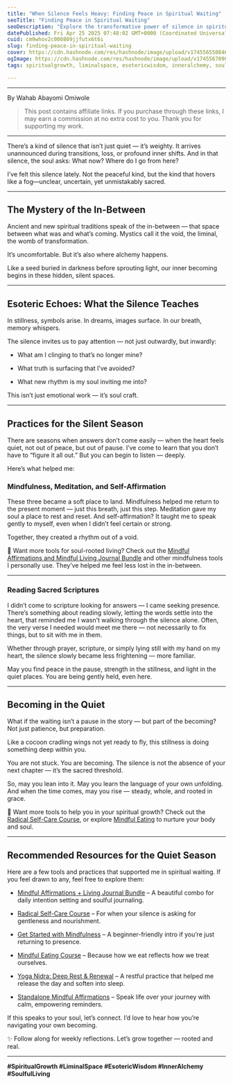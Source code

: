 ```yaml
---
title: "When Silence Feels Heavy: Finding Peace in Spiritual Waiting"
seoTitle: "Finding Peace in Spiritual Waiting"
seoDescription: "Explore the transformative power of silence in spiritual waiting and discover practices for peace and growth during life's in-between moments"
datePublished: Fri Apr 25 2025 07:48:02 GMT+0000 (Coordinated Universal Time)
cuid: cm9whov2c000809jjfutx6t6i
slug: finding-peace-in-spiritual-waiting
cover: https://cdn.hashnode.com/res/hashnode/image/upload/v1745565508469/0c129174-0eff-4193-af58-c3a1a8832904.png
ogImage: https://cdn.hashnode.com/res/hashnode/image/upload/v1745567090611/668cc849-b546-42fe-a341-dc456d66128a.png
tags: spiritualgrowth, liminalspace, esotericwisdom, inneralchemy, soulfulliving

---
```


---

By Wahab Abayomi Omiwole

> This post contains affiliate links. If you purchase through these links, I may earn a commission at no extra cost to you. Thank you for supporting my work.

---

There’s a kind of silence that isn’t just quiet — it’s weighty. It arrives unannounced during transitions, loss, or profound inner shifts. And in that silence, the soul asks: What now? Where do I go from here?

I’ve felt this silence lately. Not the peaceful kind, but the kind that hovers like a fog—unclear, uncertain, yet unmistakably sacred.

---

## The Mystery of the In-Between

Ancient and new spiritual traditions speak of the in-between — that space between what was and what’s coming. Mystics call it the void, the liminal, the womb of transformation.

It’s uncomfortable. But it’s also where alchemy happens.

Like a seed buried in darkness before sprouting light, our inner becoming begins in these hidden, silent spaces.

---

## Esoteric Echoes: What the Silence Teaches

In stillness, symbols arise. In dreams, images surface. In our breath, memory whispers.

The silence invites us to pay attention — not just outwardly, but inwardly:

* What am I clinging to that’s no longer mine?
    
* What truth is surfacing that I’ve avoided?
    
* What new rhythm is my soul inviting me into?
    

This isn’t just emotional work — it’s soul craft.

---

## Practices for the Silent Season

There are seasons when answers don’t come easily — when the heart feels quiet, not out of peace, but out of pause. I’ve come to learn that you don’t have to “figure it all out.” But you can begin to listen — deeply.

Here’s what helped me:

### Mindfulness, Meditation, and Self-Affirmation

These three became a soft place to land. Mindfulness helped me return to the present moment — just this breath, just this step. Meditation gave my soul a place to rest and reset. And self-affirmation? It taught me to speak gently to myself, even when I didn’t feel certain or strong.

Together, they created a rhythm out of a void.

💫 Want more tools for soul-rooted living? Check out the [Mindful Affirmations and Mindful Living Journal Bundle](https://shop.mindful.org/products/mindful-affirmations-and-mindful-living-journal-bundle?_pos=1&_sid=b2805122f&_ss=r&sca_ref=8639069.LVjcuQCiVP) and other mindfulness tools I personally use. They’ve helped me feel less lost in the in-between.

---

### Reading Sacred Scriptures

I didn’t come to scripture looking for answers — I came seeking presence. There’s something about reading slowly, letting the words settle into the heart, that reminded me I wasn’t walking through the silence alone. Often, the very verse I needed would meet me there — not necessarily to fix things, but to sit with me in them.

Whether through prayer, scripture, or simply lying still with my hand on my heart, the silence slowly became less frightening — more familiar.

May you find peace in the pause, strength in the stillness, and light in the quiet places. You are being gently held, even here.

---

## Becoming in the Quiet

What if the waiting isn’t a pause in the story — but part of the becoming? Not just patience, but preparation.

Like a cocoon cradling wings not yet ready to fly, this stillness is doing something deep within you.

You are not stuck. You are becoming. The silence is not the absence of your next chapter — it’s the sacred threshold.

So, may you lean into it. May you learn the language of your own unfolding. And when the time comes, may you rise — steady, whole, and rooted in grace.

💫 Want more tools to help you in your spiritual growth? Check out the [Radical Self-Care Course](https://shop.mindful.org/products/radical-self-care-course?sca_ref=8639069.LVjcuQCiVP), or explore [Mindful Eating](https://shop.mindful.org/products/mindful-eating-course?sca_ref=8639069.LVjcuQCiVP) to nurture your body and soul.

---

## Recommended Resources for the Quiet Season

Here are a few tools and practices that supported me in spiritual waiting. If you feel drawn to any, feel free to explore them:

* [Mindful Affirmations + Living Journal Bundle](https://shop.mindful.org/products/mindful-affirmations-and-mindful-living-journal-bundle?_pos=1&_sid=b2805122f&_ss=r&sca_ref=8639069.LVjcuQCiVP) – A beautiful combo for daily intention setting and soulful journaling.
    
* [Radical Self-Care Course](https://shop.mindful.org/products/radical-self-care-course?sca_ref=8639069.LVjcuQCiVP) – For when your silence is asking for gentleness and nourishment.
    
* [Get Started with Mindfulness](https://shop.mindful.org/products/get-started-with-mindfulness-1?sca_ref=8639069.LVjcuQCiVP) – A beginner-friendly intro if you’re just returning to presence.
    
* [Mindful Eating Course](https://shop.mindful.org/products/mindful-eating-course?sca_ref=8639069.LVjcuQCiVP) – Because how we eat reflects how we treat ourselves.
    
* [Yoga Nidra: Deep Rest & Renewal](https://shop.mindful.org/products/yoga-nidra-deep-rest-and-renewal?sca_ref=8639069.LVjcuQCiVP) – A restful practice that helped me release the day and soften into sleep.
    
* [Standalone Mindful Affirmations](https://shop.mindful.org/products/mindful-affirmations?sca_ref=8639069.LVjcuQCiVP) – Speak life over your journey with calm, empowering reminders.
    

If this speaks to your soul, let’s connect. I’d love to hear how you’re navigating your own becoming.

✨ Follow along for weekly reflections. Let’s grow together — rooted and real.

---

**#SpiritualGrowth #LiminalSpace #EsotericWisdom #InnerAlchemy #SoulfulLiving**